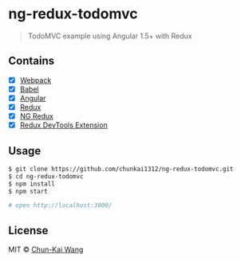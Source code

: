 # ng-redux-todomvc

> TodoMVC example using Angular 1.5+ with Redux

## Contains

- [x] [Webpack](https://webpack.github.io)
- [x] [Babel](https://babeljs.io)
- [x] [Angular](https://angularjs.org)
- [x] [Redux](https://github.com/reactjs/redux)
- [x] [NG Redux](https://github.com/angular-redux/ng-redux)
- [x] [Redux DevTools Extension](https://github.com/zalmoxisus/redux-devtools-extension)

## Usage

```sh
$ git clone https://github.com/chunkai1312/ng-redux-todomvc.git
$ cd ng-redux-todomvc
$ npm install
$ npm start

# open http://localhost:3000/
```

## License

MIT © [Chun-Kai Wang](https://github.com/chunkai1312)